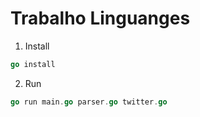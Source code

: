 # Trabalho Linguanges

1. Install
```go
go install
```

2. Run
```go
go run main.go parser.go twitter.go
``` 